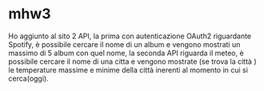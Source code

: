 # mhw3
Ho aggiunto al sito 2 API, la prima con autenticazione OAuth2 riguardante Spotify, è possibile cercare il nome di un album e vengono mostrati un massimo di 5 album con quel nome, la seconda API riguarda il meteo, è possibile cercare il nome di una citta e vengono mostrate (se trova la città ) le temperature massime e minime della città inerenti al momento in cui si cerca(oggi).
